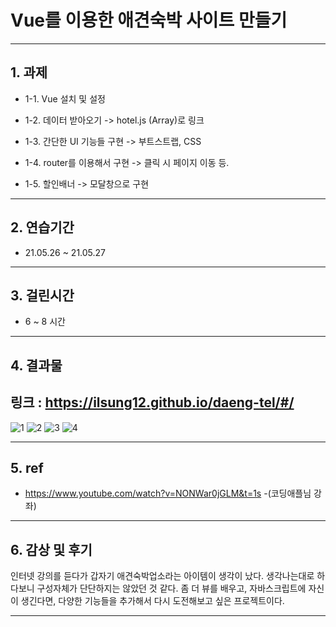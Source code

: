 # Vue를 이용한 애견숙박 사이트 만들기
---

## 1. 과제

  * 1-1. Vue 설치 및 설정

  * 1-2. 데이터 받아오기 -> hotel.js (Array)로 링크

  * 1-3. 간단한 UI 기능들 구현 -> 부트스트랩, CSS

  * 1-4. router를 이용해서 구현 -> 클릭 시 페이지 이동 등.

  * 1-5. 할인배너 -> 모달창으로 구현
 
 
---

## 2. 연습기간

  * 21.05.26 ~ 21.05.27

---

## 3. 걸린시간

 * 6 ~ 8 시간

---

## 4. 결과물

## 링크 : https://ilsung12.github.io/daeng-tel/#/

![1](https://user-images.githubusercontent.com/75682926/119949826-3ac72100-bfd5-11eb-9422-4c7f7266c429.JPG)
![2](https://user-images.githubusercontent.com/75682926/119949831-3b5fb780-bfd5-11eb-912d-4c78cb33d577.JPG)
![3](https://user-images.githubusercontent.com/75682926/119949834-3bf84e00-bfd5-11eb-8223-386e37f92b1a.JPG)
![4](https://user-images.githubusercontent.com/75682926/119949836-3bf84e00-bfd5-11eb-8ecf-844e0dc59df1.JPG)



 ---

## 5. ref
 - https://www.youtube.com/watch?v=NONWar0jGLM&t=1s
 -(코딩애플님 강좌)


--- 

## 6. 감상 및 후기
 인터넷 강의를 듣다가 갑자기 애견숙박업소라는 아이템이 생각이 났다.
 생각나는대로 하다보니 구성자체가 단단하지는 않았던 것 같다.
 좀 더 뷰를 배우고, 자바스크립트에 자신이 생긴다면, 다양한 기능들을 추가해서
 다시 도전해보고 싶은 프로젝트이다.

---
 
<br>
 
 


